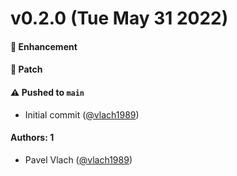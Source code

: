 # v0.2.0 (Tue May 31 2022)

#### 🚀 Enhancement


#### 🐾 Patch


#### ⚠️ Pushed to `main`

- Initial commit ([@vlach1989](https://github.com/vlach1989))

#### Authors: 1

- Pavel Vlach ([@vlach1989](https://github.com/vlach1989))
